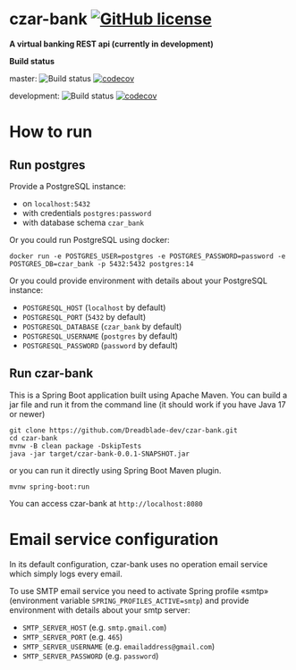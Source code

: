 # czar-bank [![GitHub license](https://img.shields.io/github/license/mashape/apistatus.svg)](https://github.com/Dreadblade-dev/czar-bank/blob/main/LICENSE)

**A virtual banking REST api (currently in development)**

**Build status**

master:
![Build status](https://github.com/dreadblade-dev/czar-bank/actions/workflows/workflow.yml/badge.svg?branch=master)
[![codecov](https://codecov.io/gh/Dreadblade-dev/czar-bank/branch/master/graph/badge.svg?token=AW8IRQMF0T)](https://codecov.io/gh/Dreadblade-dev/czar-bank)

development:
![Build status](https://github.com/dreadblade-dev/czar-bank/actions/workflows/workflow.yml/badge.svg)
[![codecov](https://codecov.io/gh/Dreadblade-dev/czar-bank/branch/development/graph/badge.svg?token=AW8IRQMF0T)](https://codecov.io/gh/Dreadblade-dev/czar-bank)

# How to run

## Run postgres

Provide a PostgreSQL instance:

- on `localhost:5432`
- with credentials `postgres:password`
- with database schema `czar_bank`

Or you could run PostgreSQL using docker:

```
docker run -e POSTGRES_USER=postgres -e POSTGRES_PASSWORD=password -e POSTGRES_DB=czar_bank -p 5432:5432 postgres:14
```

Or you could provide environment with details about your PostgreSQL instance:

- `POSTGRESQL_HOST` (`localhost` by default)
- `POSTGRESQL_PORT` (`5432` by default)
- `POSTGRESQL_DATABASE` (`czar_bank` by default)
- `POSTGRESQL_USERNAME` (`postgres` by default)
- `POSTGRESQL_PASSWORD` (`password` by default)

## Run czar-bank

This is a Spring Boot application built using Apache Maven. You can build a jar
file and run it from the command line
(it should work if you have Java 17 or newer)

```
git clone https://github.com/Dreadblade-dev/czar-bank.git
cd czar-bank
mvnw -B clean package -DskipTests
java -jar target/czar-bank-0.0.1-SNAPSHOT.jar
```

or you can run it directly using Spring Boot Maven plugin.

```
mvnw spring-boot:run
```

You can access czar-bank at `http://localhost:8080`

# Email service configuration

In its default configuration, czar-bank uses no operation email service 
which simply logs every email. 

To use SMTP email service you need to activate Spring profile «smtp»
(environment variable `SPRING_PROFILES_ACTIVE=smtp`) and provide
environment with details about your smtp server:

- `SMTP_SERVER_HOST` (e.g. `smtp.gmail.com`)
- `SMTP_SERVER_PORT` (e.g. `465`)
- `SMTP_SERVER_USERNAME` (e.g. `emailaddress@gmail.com`)
- `SMTP_SERVER_PASSWORD` (e.g. `password`)
